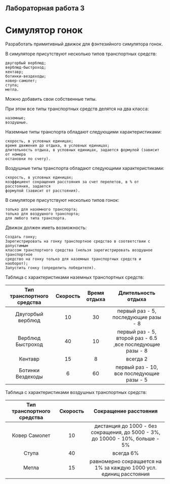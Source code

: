## Лабораторная работа 3

# Симулятор гонок

Разработать примитивный движок для фэнтезийного симулятора гонок.

В симуляторе присутствуют несколько типов транспортных средств:

```
двугорбый верблюд;
верблюд-быстроход;
кентавр;
ботинки-вездеходы;
ковер-самолет;
ступа;
метла.
```
Можно добавить свои собственные типы.

При этом все типы транспортных средств делятся на два класса:

```
наземные;
воздушные.
```
Наземные типы транспорта обладают следующими характеристиками:

```
скорость, в условных единицах;
время движения до отдыха, в условных единицах;
длительность отдыха, в условных единицах, задается формулой (зависит от номера
остановки по счету).
```
Воздушные типы транспорта обладают следующими характеристиками:

```
скорость, в условных единицах;
коэффициент сокращения расстояния за счет перелетов, в % от расстояния, задается
формулой (зависит от расстояния).
```
В симуляторе присутствуют несколько типов гонок:

```
только для наземного транспорта;
только для воздушного транспорта;
для любого типа транспорта.
```
Движок должен иметь возможность:

```
Создать гонку;
Зарегистрировать на гонку транспортное средство в соответствии с допустимым
классом транспортного средства (нельзя зарегистрировать воздушное транспортное
средство на гонку только для наземных транспортных средств и наоборот);
Запустить гонку (определить победителя).
```

Таблица с характеристиками наземных транспортных средств:

| Тип транспортного средства | Скорость | Время отдыха |                     Длительность отдыха                    |
| :------------------------: | :------: | :----------: | :--------------------------------------------------------: |
| Двугорбый верблюд          | 10       | 30           | первый раз - 5, последующие разы - 8                       |
| Верблюд Быстроход          | 40       | 10           | первый раз - 5, второй раз - 6.5 ,все последующие разы - 8 |
| Кентавр                    | 15       | 8            | всегда 2                                                   |
| Ботинки Вездеходы          | 6        | 60           | первый раз - 10, все последующие разы - 5                  | 


Таблица с характеристиками воздушных транспортных средств:

| Тип транспортного средства | Скорость |                             Сокращение расстояния                             |
| :------------------------: | :------: | :---------------------------------------------------------------------------: |
| Ковер Самолет              | 10       | дистанция до 1000 - без сокращения, до 5000 - 3%, до 10000 - 10%, больше - 5% |           | 
| Ступа                      | 40       | всегда 6%                                                                     | 
| Метла                      | 15       | равномерно сокращается на 1% за каждую 1000 усл. единиц расстояния            | 
